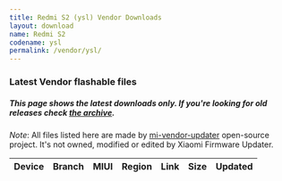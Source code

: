```yaml
---
title: Redmi S2 (ysl) Vendor Downloads
layout: download
name: Redmi S2
codename: ysl
permalink: /vendor/ysl/
---
```


### Latest Vendor flashable files
##### This page shows the latest downloads only. If you're looking for old releases check [the archive](/archive/vendor/ysl/).

*Note*: All files listed here are made by [mi-vendor-updater](https://github.com/TryHardDood/mi-vendor-updater) open-source project. It's not owned, modified or edited by Xiaomi Firmware Updater.

<div class="table-responsive-md" id="table-wrapper">
    <table id="vendor" class="display dt-responsive compact table table-striped table-hover table-sm">
        <thead class="thead-dark">
            <tr>
                <th>Device</th>
                <th>Branch</th>
                <th>MIUI</th>
                <th>Region</th>
                <th>Link</th>
                <th>Size</th>
                <th>Updated</th>
            </tr>
        </thead>
        <script>loadVendorDownloads('ysl', 'latest')</script>
    </table>
</div>

